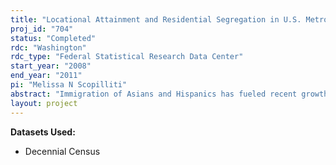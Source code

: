 ```yaml
---
title: "Locational Attainment and Residential Segregation in U.S. Metropolitan Areas"
proj_id: "704"
status: "Completed"
rdc: "Washington"
rdc_type: "Federal Statistical Research Data Center"
start_year: "2008"
end_year: "2011"
pi: "Melissa N Scopilliti"
abstract: "Immigration of Asians and Hispanics has fueled recent growth in the non-White population in the United States. As of 2000, 31 percent of the population was of a group other than non-Hispanic White, up from nearly 25 percent a decade earlier. The inﬂux of immigrants, particularly to metropolitan areas, is changing the demographics of America’s neighborhoods. The ﬁrst part of this project examines the relationship between individual race/ethnicity, nativity, and human capital characteristics with levels of neighborhood economic advantage and racial diversity. Often termed residential or locational attainment, this research investigates the eﬀectiveness of spatial assimilation and place stratiﬁcation theories for understanding racial and ethnic stratiﬁcation across neighborhoods. The second portion of the analysis explores the relationship between metropolitan context and locational attainment. Metropolitan-level residential segregation indexes by race and ethnicity will be developed, and the relationship between metropolitan characteristics (segregation and ecological factors) and locational attainment will be examined."
layout: project
---
```


**Datasets Used:**

  - Decennial Census 


